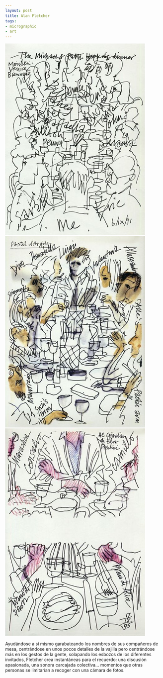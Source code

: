 ```yaml
---
layout: post
title: Alan Fletcher
tags:
- micrographic
- art
---
```

<img src="/images/171.jpg" />
<!--more-->
<img src="/images/172.jpg" />

<img src="/images/173.jpg" />

Ayudándose a sí mismo garabateando los nombres de sus compañeros de mesa, centrándose en unos pocos detalles de la vajilla pero centrándose más en los gestos de la gente, solapando los esbozos de los diferentes invitados, Fletcher crea instantáneas para el recuerdo: una discusión apasionada, una sonora carcajada colectiva… momentos que otras personas se limitarían a recoger con una cámara de fotos.
